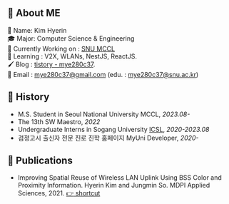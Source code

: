 <!--
![header](https://capsule-render.vercel.app/api?type=slice&color=auto&height=300&section=header&text=mye280c37&fontSize=40&rotate=20&fontAlignY=40)
-->

## :wave: About ME
:bookmark: Name: Kim Hyerin  
🎓 Major: Computer Science & Engineering  
🔭 Currently Working on : [SNU MCCL](http://mccl.snu.ac.kr/)  
🌱 Learning : V2X, WLANs, NestJS, ReactJS.  
🖌️ Blog : [tistory - mye280c37](https://mye280c37.tistory.com/).  
:email: Email : mye280c37@gmail.com (edu. : mye280c37@snu.ac.kr)

## :open_file_folder: History
* M.S. Student in Seoul National University MCCL, *2023.08-*
* The 13th SW Maestro, *2022*
* Undergraduate Interns in Sogang University [ICSL](https://icslsogang.github.io/), *2020-2023.08*
* 검정고시 출신자 전문 진로 진학 홈페이지 MyUni Developer, *2020-*

## :page_facing_up: Publications
* Improving Spatial Reuse of Wireless LAN Uplink Using BSS Color and Proximity Information. Hyerin Kim and Jungmin So. MDPI Applied Sciences, 2021. [:point_right: shortcut](https://www.mdpi.com/2076-3417/11/22/11074) 

<!--
## 🗃️ Skill
 <img src="https://img.shields.io/badge/TypeScript-3178C6?style=flat&logo=TypeScript&logoColor=white"/>
 -->
<!--
## :chart_with_upwards_trend: Github Stats
<p>
 <img height="180em" src="https://github-readme-stats.vercel.app/api?username=mye280c37&theme=material-palenight&hide_border=true&count_private=true&include_all_commits=true" />
 <img height="180em" src="https://github-readme-stats.vercel.app/api/top-langs/?username=mye280c37&layout=compact&theme=material-palenight&hide_border=true&count_private=true" />
</p>
 -->
